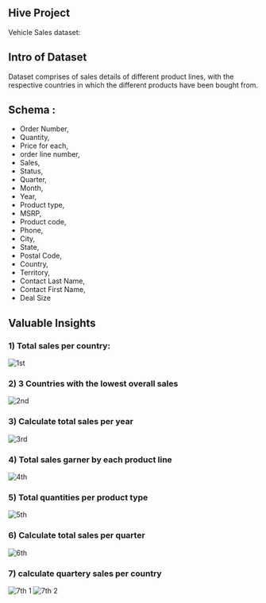 ## Hive Project 

Vehicle Sales dataset:

## Intro of Dataset
Dataset comprises of sales details of different product lines, with the respective countries in which the different products have been bought from.

## Schema :
* Order Number,
* Quantity,
* Price for each,
* order line number,
* Sales,
* Status,
* Quarter,
* Month,
* Year,
* Product type,
* MSRP,
* Product code,
* Phone,
* City,
* State,
* Postal Code,
* Country,
* Territory,
* Contact Last Name,
* Contact First Name,
* Deal Size

## Valuable Insights

### 1) Total sales per country:
![1st](https://user-images.githubusercontent.com/90482311/234948567-63c7228b-161a-4149-a370-6aabca702ed8.jpg)

### 2) 3 Countries with the lowest overall sales
![2nd](https://user-images.githubusercontent.com/90482311/234948800-8ef58bd3-bde8-4d79-a36b-22f382d6f053.jpg)

### 3) Calculate total sales per year
![3rd](https://user-images.githubusercontent.com/90482311/234949672-c601788d-15f2-4403-bd89-9a87219f7b6c.jpg)

### 4) Total sales garner by each product line
![4th](https://user-images.githubusercontent.com/90482311/234949634-da1cb3fa-26dc-4d78-adb3-48ea33ca4e22.jpg)

### 5) Total quantities per product type
![5th](https://user-images.githubusercontent.com/90482311/234949771-bd89baa1-21db-4a70-a1af-65a13db5cab2.jpg)

### 6) Calculate total sales per quarter
![6th](https://user-images.githubusercontent.com/90482311/234949843-a51f38bd-28fd-46d2-a26b-0aa3d13edd68.jpg)

### 7) calculate quartery sales per country
![7th 1](https://user-images.githubusercontent.com/90482311/234949965-416a49dc-58b4-4bc6-b1b8-5557a2cc9b02.jpg)
![7th 2](https://user-images.githubusercontent.com/90482311/234949990-e7080496-6b29-4b18-a13d-06fefd92372c.jpg)
